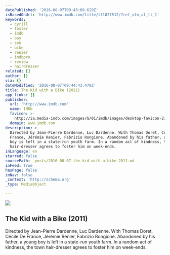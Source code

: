 ```yaml
---
datePublished: '2016-08-07T09:45:09.629Z'
isBasedOnUrl: 'http://www.imdb.com/title/tt1827512/?ref_=fn_al_tt_1'
keywords:
  - cyrill
  - foster
  - imdb
  - boy
  - see
  - bike
  - renier
  - imdbpro
  - review
  - hairdresser
related: []
author: []
via: {}
dateModified: '2016-08-07T09:44:43.470Z'
title: The Kid with a Bike (2011)
app_links: []
publisher:
  url: 'http://www.imdb.com'
  name: IMDb
  favicon: >-
    http://ia.media-imdb.com/images/G/01/imdb/images/desktop-favicon-2165806970._CB282524575_.ico
  domain: www.imdb.com
description: >-
  Directed by Jean-Pierre Dardenne, Luc Dardenne. With Thomas Doret, Cécile De
  France, Jérémie Renier, Fabrizio Rongione. Abandoned by his father, a young
  boy is left in a state-run youth farm. In a random act of kindness, the town
  hair-dresser agrees to foster him on week-ends.
inLanguage: en
starred: false
sourcePath: _posts/2016-08-07-the-kid-with-a-bike-2011.md
inFeed: true
hasPage: false
inNav: false
_context: 'http://schema.org'
_type: MediaObject

---
```

<article style=""><img src="https://imgflo.herokuapp.com/graph/vahj1ThiexotieMo/bbd6459fed3823546000cae508d32107/noop.jpg?input=http%3A%2F%2Fweb.archive.org%2Fweb%2F20160414090124%2Fhttp%3A%2F%2Fia.media-imdb.com%2Fimages%2FM%2FMV5BMTQ3OTE3MzAyMl5BMl5BanBnXkFtZTcwNDU1OTIzNw%40%40._V1_UY1200_CR97%2C0%2C630%2C1200_AL_.jpg" /><h1>The Kid with a Bike (2011)</h1><p>Directed by Jean-Pierre Dardenne, Luc Dardenne. With Thomas Doret, Cécile De France, Jérémie Renier, Fabrizio Rongione. Abandoned by his father, a young boy is left in a state-run youth farm. In a random act of kindness, the town hair-dresser agrees to foster him on week-ends.</p></article>